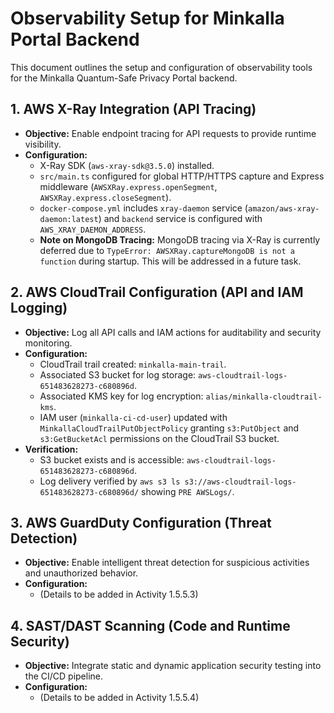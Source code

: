 # Observability Setup for Minkalla Portal Backend

This document outlines the setup and configuration of observability tools for the Minkalla Quantum-Safe Privacy Portal backend.

## 1. AWS X-Ray Integration (API Tracing)

-   **Objective:** Enable endpoint tracing for API requests to provide runtime visibility.
-   **Configuration:**
    -   X-Ray SDK (`aws-xray-sdk@3.5.0`) installed.
    -   `src/main.ts` configured for global HTTP/HTTPS capture and Express middleware (`AWSXRay.express.openSegment`, `AWSXRay.express.closeSegment`).
    -   `docker-compose.yml` includes `xray-daemon` service (`amazon/aws-xray-daemon:latest`) and `backend` service is configured with `AWS_XRAY_DAEMON_ADDRESS`.
    -   **Note on MongoDB Tracing:** MongoDB tracing via X-Ray is currently deferred due to `TypeError: AWSXRay.captureMongoDB is not a function` during startup. This will be addressed in a future task.

## 2. AWS CloudTrail Configuration (API and IAM Logging)

-   **Objective:** Log all API calls and IAM actions for auditability and security monitoring.
-   **Configuration:**
    -   CloudTrail trail created: `minkalla-main-trail`.
    -   Associated S3 bucket for log storage: `aws-cloudtrail-logs-651483628273-c680896d`.
    -   Associated KMS key for log encryption: `alias/minkalla-cloudtrail-kms`.
    -   IAM user (`minkalla-ci-cd-user`) updated with `MinkallaCloudTrailPutObjectPolicy` granting `s3:PutObject` and `s3:GetBucketAcl` permissions on the CloudTrail S3 bucket.
-   **Verification:**
    -   S3 bucket exists and is accessible: `aws-cloudtrail-logs-651483628273-c680896d`.
    -   Log delivery verified by `aws s3 ls s3://aws-cloudtrail-logs-651483628273-c680896d/` showing `PRE AWSLogs/`.

## 3. AWS GuardDuty Configuration (Threat Detection)

-   **Objective:** Enable intelligent threat detection for suspicious activities and unauthorized behavior.
-   **Configuration:**
    -   (Details to be added in Activity 1.5.5.3)

## 4. SAST/DAST Scanning (Code and Runtime Security)

-   **Objective:** Integrate static and dynamic application security testing into the CI/CD pipeline.
-   **Configuration:**
    -   (Details to be added in Activity 1.5.5.4)